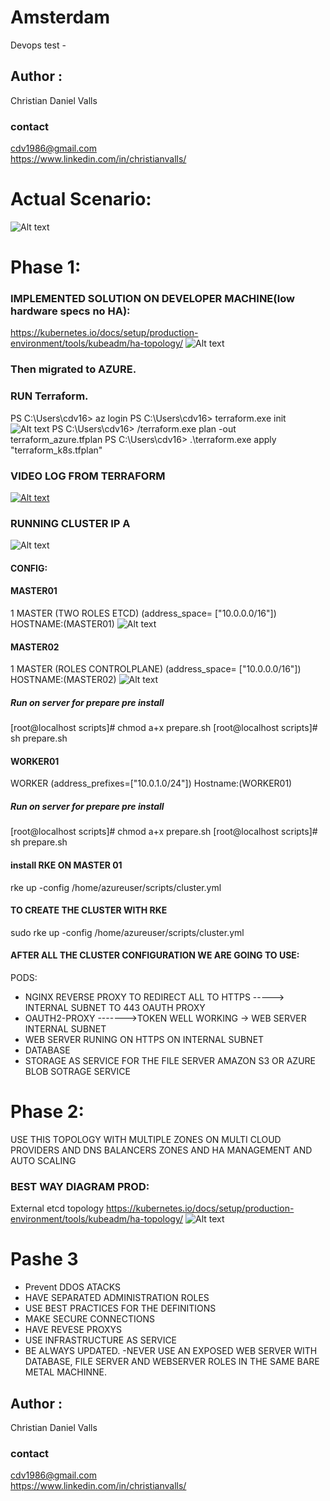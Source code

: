 # Amsterdam
Devops test -
## Author :
Christian Daniel Valls
### contact
cdv1986@gmail.com    
https://www.linkedin.com/in/christianvalls/


# Actual Scenario:
![Alt text](IMAGES/actualScenario01.jpg?raw=true "actualScenario")

# Phase 1:

### IMPLEMENTED SOLUTION ON DEVELOPER MACHINE(low hardware specs no HA):

https://kubernetes.io/docs/setup/production-environment/tools/kubeadm/ha-topology/
![Alt text](IMAGES/topology_dev.JPG?raw=true "cluster_DEV")
### Then migrated to AZURE.
### RUN Terraform.
PS C:\Users\cdv16> az login
PS C:\Users\cdv16> terraform.exe init
![Alt text](IMAGES/terraform_init.JPG?raw=true "INIT")
PS C:\Users\cdv16> /terraform.exe plan -out terraform_azure.tfplan
PS C:\Users\cdv16> .\terraform.exe apply "terraform_k8s.tfplan"
### VIDEO LOG FROM TERRAFORM
[![Alt text](IMAGES/TerraformLog01.JPG)](https://youtu.be/hUS--EfDJm4)

### RUNNING CLUSTER IP A
![Alt text](IMAGES/Running_Cluster_AZURE01.JPG?raw=true "ip a")

#### CONFIG:
#### MASTER01
1 MASTER (TWO ROLES ETCD) (address_space= ["10.0.0.0/16"])
HOSTNAME:(MASTER01)
![Alt text](IMAGES/hyperv_1_master01_IFCONFIG2.JPG?raw=true "master01")

#### MASTER02
1 MASTER (ROLES CONTROLPLANE) (address_space= ["10.0.0.0/16"])
HOSTNAME:(MASTER02)
![Alt text](IMAGES/hyperv_1_master01_IFCONFIG2.JPG?raw=true "master02")

##### Run on server for prepare pre install
[root@localhost scripts]# chmod a+x prepare.sh
[root@localhost scripts]# sh prepare.sh

#### WORKER01
 WORKER (address_prefixes=["10.0.1.0/24"])
 Hostname:(WORKER01)
##### Run on server for prepare pre install
[root@localhost scripts]# chmod a+x prepare.sh
[root@localhost scripts]# sh prepare.sh

#### install RKE ON MASTER 01
rke up -config  /home/azureuser/scripts/cluster.yml

#### TO CREATE THE CLUSTER WITH RKE
sudo  rke up -config  /home/azureuser/scripts/cluster.yml

#### AFTER ALL THE CLUSTER CONFIGURATION WE ARE GOING TO USE:
PODS:
- NGINX REVERSE PROXY TO REDIRECT ALL TO HTTPS -----> INTERNAL SUBNET TO 443 OAUTH PROXY
- OAUTH2-PROXY ------->TOKEN WELL WORKING -> WEB SERVER INTERNAL SUBNET
- WEB SERVER RUNING ON HTTPS ON INTERNAL SUBNET
- DATABASE
- STORAGE AS SERVICE FOR THE FILE SERVER AMAZON S3 OR AZURE BLOB SOTRAGE SERVICE

# Phase 2:
USE THIS TOPOLOGY WITH MULTIPLE ZONES ON MULTI CLOUD PROVIDERS AND DNS BALANCERS ZONES AND HA MANAGEMENT AND AUTO SCALING
### BEST WAY DIAGRAM PROD:
External etcd topology
https://kubernetes.io/docs/setup/production-environment/tools/kubeadm/ha-topology/
![Alt text](IMAGES/topology_cluster.JPG?raw=true "cluster_HA")


# Pashe 3
- Prevent DDOS ATACKS
- HAVE SEPARATED ADMINISTRATION ROLES
- USE BEST PRACTICES FOR THE DEFINITIONS
- MAKE SECURE CONNECTIONS
- HAVE REVESE PROXYS
- USE INFRASTRUCTURE AS SERVICE
- BE ALWAYS UPDATED.
-NEVER USE AN EXPOSED WEB SERVER WITH DATABASE, FILE SERVER AND WEBSERVER ROLES IN THE SAME BARE METAL MACHINNE.








## Author :
Christian Daniel Valls
### contact
cdv1986@gmail.com    
https://www.linkedin.com/in/christianvalls/
